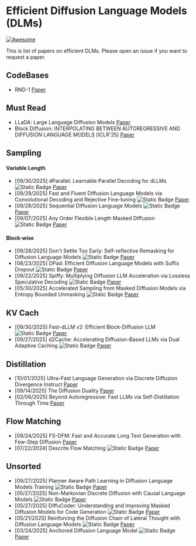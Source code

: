 # Efficient Diffusion Language Models (DLMs)

[![Awesome](https://awesome.re/badge.svg)](https://awesome.re)


This is list of papers on efficient DLMs. Please open an issue if you want to request a paper.

## CodeBases
- RND-1 [Paper](https://www.radicalnumerics.ai/assets/rnd1_report.pdf)
  
## Must Read
- LLaDA: Large Language Diffusion Models [Paper](https://arxiv.org/pdf/2502.09992)
- Block Diffusion: INTERPOLATING BETWEEN AUTOREGRESSIVE AND DIFFUSION LANGUAGE MODELS [ICLR'25] [Paper](https://arxiv.org/pdf/2503.09573)

## Sampling
#### Variable Length
- [09/30/2025] dParallel: Learnable Parallel Decoding for dLLMs ![Static Badge](https://img.shields.io/badge/Nvidia-ArXiv-red)  [Paper](https://arxiv.org/pdf/2509.26488)
- [09/29/2025] Fast and Fluent Diffusion Language Models via Convolutional Decoding and Rejective Fine-tuning ![Static Badge](https://img.shields.io/badge/Neurips'25-red) [Paper](https://arxiv.org/pdf/2509.15188)
- [09/28/2025] Sequential Diffusion Language Models ![Static Badge](https://img.shields.io/badge/ArXiv-red) [Paper](https://www.alphaxiv.org/abs/2509.24007)
- [09/07/2025] Any Order Flexible Length Masked Diffusion ![Static Badge](https://img.shields.io/badge/ArXiv-red) [Paper](https://arxiv.org/pdf/2509.01025?)
  
#### Block-wise
- [09/28/2025] Don't Settle Too Early: Self-reflective Remasking for Diffusion Language Models ![Static Badge](https://img.shields.io/badge/ArXiv-red) [Paper](https://www.arxiv.org/pdf/2509.23653)
- [08/23/2025] DPad: Efficient Diffusion Language Models with Suffix Dropout ![Static Badge](https://img.shields.io/badge/ArXiv-red) [Paper](https://arxiv.org/pdf/2508.14148)
- [09/22/2025] Spiffy: Multiplying Diffusion LLM Acceleration via Lossless Speculative Decoding ![Static Badge](https://img.shields.io/badge/ArXiv-red) [Paper](https://arxiv.org/pdf/2509.18085)
- [05/30/2025] Accelerated Sampling from Masked Diffusion Models via Entropy Bounded Unmasking ![Static Badge](https://img.shields.io/badge/Meta-ArXiv-red) [Paper](https://arxiv.org/pdf/2505.24857)
## KV Cach
- [09/30/2025] Fast-dLLM v2: Efficient Block-Diffusion LLM ![Static Badge](https://img.shields.io/badge/Nvidia-ArXiv-red) [Paper](https://www.alphaxiv.org/abs/2509.26328)
- [09/27/2025] d2Cache: Accelerating Diffusion-Based LLMs via Dual Adaptive Caching ![Static Badge](https://img.shields.io/badge/ArXiv-red) [Paper](https://arxiv.org/pdf/2509.23094)


## Distillation
- [10/01/2025] Ultra-Fast Language Generation via Discrete Diffusion Divergence Instruct [Paper](https://www.alphaxiv.org/abs/2509.25035)
- [09/14/2025] The Diffusion Duality [Paper](https://arxiv.org/pdf/2506.10892)
- [02/06/2025] Beyond Autoregressive: Fast LLMs via Self-Distillation Through Time [Paper](https://arxiv.org/pdf/2410.21035)


## Flow Matching 
- [09/24/2025] FS-DFM: Fast and Accurate Long Text Generation with Few-Step Diffusion [Paper](https://arxiv.org/pdf/2509.20624v1)
- [07/22/2024] Descrite Flow Matching ![Static Badge](https://img.shields.io/badge/Neurips'24-red)  [Paper](https://proceedings.neurips.cc/paper_files/paper/2024/file/f0d629a734b56a642701bba7bc8bb3ed-Paper-Conference.pdf)



## Unsorted
- [09/27/2025] Planner Aware Path Learning in Diffusion Language Models Training ![Static Badge](https://img.shields.io/badge/ArXiv-red) [Paper]([https://arxiv.org/pdf/2509.23094](https://www.arxiv.org/pdf/2509.23405))
- [05/27/2025] Non-Markovian Discrete Diffusion with Causal Language Models ![Static Badge](https://img.shields.io/badge/Neurips'25-red) [Paper](https://arxiv.org/pdf/2502.09767)
- [05/27/2025] DiffuCoder: Understanding and Improving Masked Diffusion Models for Code Generation ![Static Badge](https://img.shields.io/badge/Meta-ArXiv-red) [Paper](https://www.arxiv.org/pdf/2506.20639)
- [05/21/2025] Reinforcing the Diffusion Chain of Lateral Thought with Diffusion Language Models ![Static Badge](https://img.shields.io/badge/Neurips'25-red) [Paper](https://arxiv.org/pdf/2505.10446)
- [03/24/2025] Anchored Diffusion Language Model ![Static Badge](https://img.shields.io/badge/Neurips'25-red) [Paper](https://arxiv.org/pdf/2505.18456)
